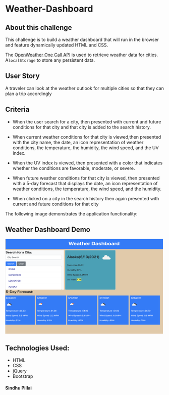 # Weather-Dashboard

## About this challenge

This challenge is to build a weather dashboard that will run in the browser and feature dynamically updated HTML and CSS. 

The [OpenWeather One Call API](https://openweathermap.org/api/one-call-api) is used to retrieve weather data for cities. A`localStorage` to store any persistent data.

## User Story

A traveler can look at the weather outlook for multiple cities so that they can plan a trip accordingly


## Criteria

- When the user search for a city, then presented with current and future conditions for that city and that city is added to the search history.

- When current weather conditions for that city is viewed,then presented with the city name, the date, an icon representation of weather conditions, the temperature, the humidity, the wind speed, and the UV index.

- When the UV index is viewed, then presented with a color that indicates whether the conditions are favorable, moderate, or severe.

- When future weather conditions for that city is viewed, then  presented with a 5-day forecast that displays the date, an icon representation of weather conditions, the temperature, the wind speed, and the humidity.

- When clicked on a city in the search history
then again presented with current and future conditions for that city


The following image demonstrates the application functionality:

## Weather Dashboard Demo
<img src="./assets/weather-dashboard.png" alt="refresh page" height = 300 width= 500 />

## Technologies Used:
- HTML
- CSS
- jQuery
- Bootstrap


#### Sindhu Pillai

